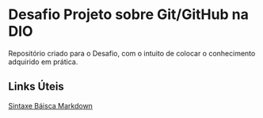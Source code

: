 # Desafio Projeto sobre Git/GitHub na DIO
Repositório criado para o Desafio, com o intuito de colocar o conhecimento adquirido em prática.

## Links Úteis
[Sintaxe Báisca Markdown](https://www.markdownguide.org/basic-syntax/)
